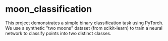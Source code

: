 # moon_classification
This project demonstrates a simple binary classification task using PyTorch. We use a synthetic "two moons" dataset (from scikit-learn) to train a neural network to classify points into two distinct classes.
